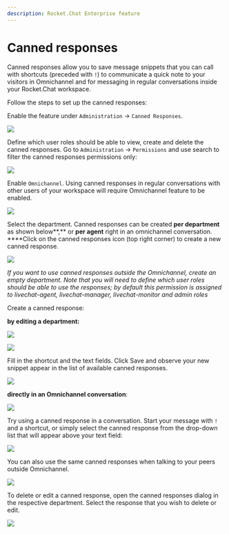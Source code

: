 ```yaml
---
description: Rocket.Chat Enterprise feature
---
```


# Canned responses



Canned responses allow you to save message snippets that you can call with shortcuts \(preceded with `!`\) to communicate a quick note to your visitors in Omnichannel and for messaging in regular conversations inside your Rocket.Chat workspace. 

Follow the steps to set up the canned responses:

Enable the feature under `Administration` -&gt; `Canned Responses`. 

![](../../../.gitbook/assets/canned_response_1.png)

Define which user roles should be able to view, create and delete the canned responses. Go to `Administration` -&gt; `Permissions` and use search to filter the canned responses permissions only:

![](../../../.gitbook/assets/screenshot-2020-07-28-at-00.16.30.png)

Enable `Omnichannel`. Using canned responses in regular conversations with other users of your workspace will require Omnichannel feature to be enabled. 

![](../../../.gitbook/assets/screenshot-2020-07-28-at-00.23.19.png)

Select the department. Canned responses can be created **per department** as shown below**,** or **per agent** right in an omnichannel conversation. ****Click on the canned responses icon \(top right corner\) to create a new canned response.

![](../../../.gitbook/assets/screenshot-2020-07-28-at-00.28.04%20%281%29.png)

_If you want to use canned responses outside the Omnichannel, create an empty department. Note that you will need to define which user roles should be able to use the responses; by default this permission is assigned to livechat-agent, livechat-manager, livechat-monitor and admin roles_

Create a canned response:

**by editing a department:**

![](../../../.gitbook/assets/screenshot-2020-07-28-at-11.42.27.png)

![](../../../.gitbook/assets/screenshot-2020-07-28-at-11.43.49.png)

Fill in the shortcut and the text fields. Click Save and observe your new snippet appear in the list of available canned responses.

![](../../../.gitbook/assets/screenshot-2020-07-28-at-11.44.05.png)

**directly in an Omnichannel conversation**:

![](../../../.gitbook/assets/screenshot-2020-07-28-at-11.38.55.png)

Try using a canned response in a conversation. Start your message with `!` and a shortcut, or simply select the canned response from the drop-down list that will appear above your text field:

![](../../../.gitbook/assets/screenshot-2020-07-28-at-11.54.00.png)

You can also use the same canned responses when talking to your peers outside Omnichannel. 

![](../../../.gitbook/assets/canned.gif)

To delete or edit a canned response, open the canned responses dialog in the respective department. Select the response that you wish to delete or edit. 

![](../../../.gitbook/assets/screenshot-2020-07-28-at-12.08.17.png)





